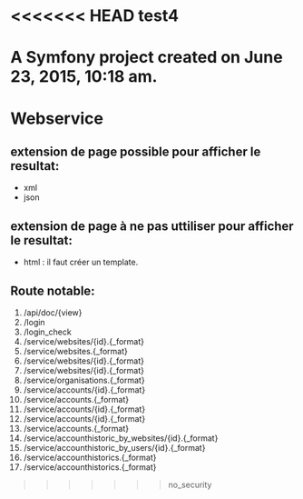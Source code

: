 <<<<<<< HEAD
test4
=====

A Symfony project created on June 23, 2015, 10:18 am.
=======
# Webservice #


## extension de page possible pour afficher le resultat: ##

* xml
* json


## extension de page à ne pas uttiliser pour afficher le resultat: ##

* html : il faut créer un template.


## Route notable: ##

 1. /api/doc/{view}
 2. /login                                              
 3. /login_check  
 4. /service/websites/{id}.{_format}                    
 5. /service/websites.{_format}                         
 6. /service/websites/{id}.{_format}                    
 7. /service/websites/{id}.{_format}                    
 8. /service/organisations.{_format}                    
 9. /service/accounts/{id}.{_format}                    
 10. /service/accounts.{_format}                         
 11. /service/accounts/{id}.{_format}                    
 12. /service/accounts/{id}.{_format}                    
 13. /service/accounts.{_format}                         
 14. /service/accounthistoric_by_websites/{id}.{_format} 
 15. /service/accounthistoric_by_users/{id}.{_format}    
 16. /service/accounthistorics.{_format}                 
 17. /service/accounthistorics.{_format}
>>>>>>> no_security
